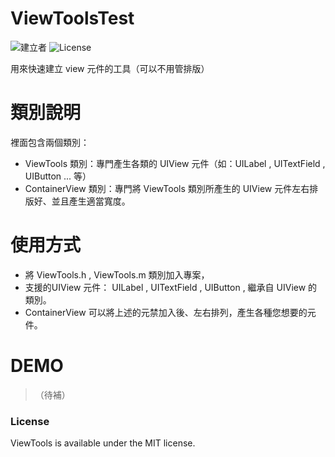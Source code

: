 # ViewToolsTest 
![建立者](https://img.shields.io/badge/建立者-Coody-orange.svg)
![License](https://img.shields.io/dub/l/vibe-d.svg)

用來快速建立 view 元件的工具（可以不用管排版）

# 類別說明
裡面包含兩個類別：
* ViewTools 類別：專門產生各類的 UIView 元件（如：UILabel , UITextField , UIButton ... 等）
* ContainerView 類別：專門將 ViewTools 類別所產生的 UIView 元件左右排版好、並且產生適當寬度。

# 使用方式
* 將 ViewTools.h , ViewTools.m 類別加入專案，
* 支援的UIView 元件： UILabel , UITextField , UIButton , 繼承自 UIView 的類別。
* ContainerView 可以將上述的元禁加入後、左右排列，產生各種您想要的元件。

# DEMO
>（待補）

### License

ViewTools is available under the MIT license.
